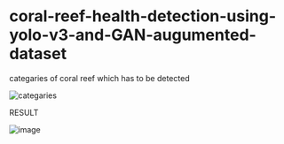 # coral-reef-health-detection-using-yolo-v3-and-GAN-augumented-dataset

categaries of coral reef which has to be detected

![categaries](https://github.com/Ankush-kadu/coral-reef-health-detection-using-yolo-v3-and-GAN-augumented-dataset/assets/107274024/db336fc4-3d8d-4b14-bffd-3365d65ba0e9)





RESULT


![image](https://github.com/Ankush-kadu/coral-reef-health-detection-using-yolo-v3-and-GAN-augumented-dataset/assets/107274024/30bc4117-5b99-45c6-9972-9cbcdb210466)
